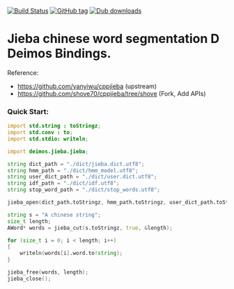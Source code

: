[![Build Status](https://travis-ci.org/shove70/jieba.svg?branch=master)](https://travis-ci.org/shove70/jieba)
[![GitHub tag](https://img.shields.io/github/tag/shove70/jieba.svg?maxAge=86400)](https://github.com/shove70/jieba/releases)
[![Dub downloads](https://img.shields.io/dub/dt/jieba.svg)](http://code.dlang.org/packages/jieba)

# Jieba chinese word segmentation D Deimos Bindings.

Reference:

+ https://github.com/yanyiwu/cppjieba (upstream)
+ https://github.com/shove70/cppjieba/tree/shove (Fork, Add APIs)


### Quick Start:

```d
import std.string : toStringz;
import std.conv : to;
import std.stdio: writeln;

import deimos.jieba.jieba;

string dict_path = "./dict/jieba.dict.utf8";
string hmm_path = "./dict/hmm_model.utf8";
string user_dict_path = "./dict/user.dict.utf8";
string idf_path = "./dict/idf.utf8";
string stop_word_path = "./dict/stop_words.utf8";

jieba_open(dict_path.toStringz, hmm_path.toStringz, user_dict_path.toStringz, idf_path.toStringz, stop_word_path.toStringz);

string s = "A chinese string";
size_t length;
AWord* words = jieba_cut(s.toStringz, true, &length);

for (size_t i = 0; i < length; i++)
{
    writeln(words[i].word.to!string);
}

jieba_free(words, length);
jieba_close();
```
